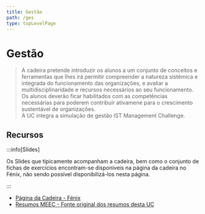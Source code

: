 ```yaml
---
title: Gestão
path: /ges
type: topLevelPage
---
```


# Gestão

> A cadeira pretende introduzir os alunos a um conjunto de conceitos e ferramentas que lhes irá permitir compreender a natureza sistémica e integrada do funcionamento das organizações, e avaliar a multidisciplinaridade e recursos necessários ao seu funcionamento.  
> Os alunos deverão ficar habilitados com as competências necessárias para poderem contribuir ativamene para o crescimento sustentável de organizações.  
> A UC integra a simulação de gestão IST Management Challenge.

## Recursos

:::info[Slides]

Os Slides que tipicamente acompanham a cadeira, bem como o conjunto de fichas de exercícios encontram-se disponíveis na página da cadeira no Fénix, não sendo possível disponibilizá-los nesta página.

:::

- [Página da Cadeira - Fénix](https://fenix.tecnico.ulisboa.pt/disciplinas/Ges/2021-2022/1-semestre)
- [Resumos MEEC - Fonte original dos resumos desta UC](https://meec.ritacmendes.com/ges/)
